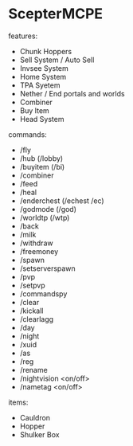 # ScepterMCPE

features:

- Chunk Hoppers
- Sell System / Auto Sell
- Invsee System
- Home System
- TPA Syetem
- Nether / End portals and worlds
- Combiner
- Buy Item
- Head System

commands:

- /fly
- /hub (/lobby)
- /buyitem (/bi)
- /combiner
- /feed
- /heal
- /enderchest (/echest /ec)
- /godmode (/god)
- /worldtp (/wtp)
- /back
- /milk
- /withdraw
- /freemoney
- /spawn
- /setserverspawn
- /pvp
- /setpvp
- /commandspy
- /clear
- /kickall
- /clearlagg
- /day
- /night
- /xuid
- /as
- /reg
- /rename
- /nightvision <on/off>
- /nametag <on/off>

items:

- Cauldron
- Hopper
- Shulker Box